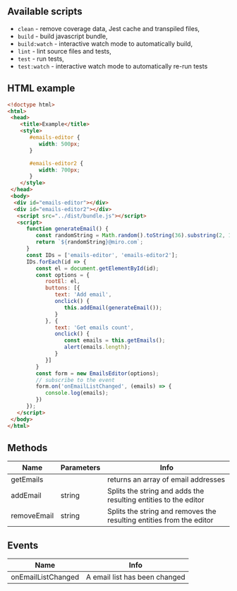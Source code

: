 ## Available scripts

+ `clean` - remove coverage data, Jest cache and transpiled files,
+ `build` - build javascript bundle,
+ `build:watch` - interactive watch mode to automatically build,
+ `lint` - lint source files and tests,
+ `test` - run tests,
+ `test:watch` - interactive watch mode to automatically re-run tests

## HTML example

```html
<!doctype html>
<html>
 <head>
    <title>Example</title>
    <style>
       #emails-editor {
          width: 500px;
       }

       #emails-editor2 {
          width: 700px;
       }
    </style>
 </head>
 <body>
  <div id="emails-editor"></div>
  <div id="emails-editor2"></div>
   <script src="../dist/bundle.js"></script>
   <script>
      function generateEmail() {
         const randomString = Math.random().toString(36).substring(2, 15);
         return `${randomString}@miro.com`;
      }
      const IDs = ['emails-editor', 'emails-editor2'];
      IDs.forEach(id => {
         const el = document.getElementById(id);
         const options = {
            rootEl: el,
            buttons: [{
               text: 'Add email',
               onclick() {
                  this.addEmail(generateEmail());
               }
            }, {
               text: 'Get emails count',
               onclick() {
                  const emails = this.getEmails();
                  alert(emails.length);
               }
            }]
         }
         const form = new EmailsEditor(options);
         // subscribe to the event
         form.on('onEmailListChanged', (emails) => {
            console.log(emails);
         })
      });
   </script>
 </body>
</html>

```

## Methods 
Name                | Parameters                               | Info
------------------- | ---------------------------------------- | --------------------------------------------------------------------------
getEmails             |                                          | returns an array of email addresses
addEmail             |  string                                        | Splits the string and adds the resulting entities to the editor
removeEmail      |     string                                     | Splits the string and removes the resulting entities from the editor

## Events
Name            | Info
--------------- | --------------------------------------------------------------------------
onEmailListChanged             | A email list has been changed
